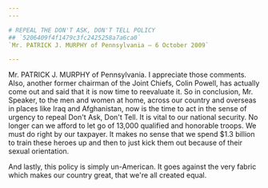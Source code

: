 ```yaml
---
---

# REPEAL THE DON'T ASK, DON'T TELL POLICY
## `5206409f4f1479c3fc2425258a7a6ca0`
`Mr. PATRICK J. MURPHY of Pennsylvania — 6 October 2009`

---
```



Mr. PATRICK J. MURPHY of Pennsylvania. I appreciate those comments. 
Also, another former chairman of the Joint Chiefs, Colin Powell, has 
actually come out and said that it is now time to reevaluate it. So in 
conclusion, Mr. Speaker, to the men and women at home, across our 
country and overseas in places like Iraq and Afghanistan, now is the 
time to act in the sense of urgency to repeal Don't Ask, Don't Tell. It 
is vital to our national security. No longer can we afford to let go of 
13,000 qualified and honorable troops. We must do right by our 
taxpayer. It makes no sense that we spend $1.3 billion to train these 
heroes up and then to just kick them out because of their sexual 
orientation.

And lastly, this policy is simply un-American. It goes against the 
very fabric which makes our country great, that we're all created 
equal.